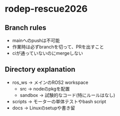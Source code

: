 # rodep-rescue2026

## Branch rules

- mainへのpushは不可能
- 作業時は必ずbranchを切って、PRを出すこと
- ciが通っていないのにmergeしない

## Directory explanation

- ros_ws -> メインのROS2 workspace
  - src -> nodeのpkgを配置
  - sandbox -> 試験的なコード(特にルールはなし)
- scripts -> モーターの単体テストやbash script
- docs -> Linuxのsetupや書き留

